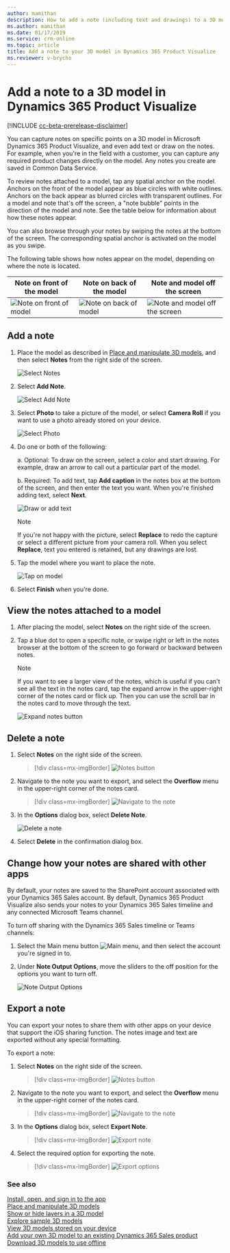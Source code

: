 ```yaml
---
author: mamithan
description: How to add a note (including text and drawings) to a 3D model in Dynamics 365 Product Visualize
ms.author: mamithan
ms.date: 01/17/2019
ms.service: crm-online
ms.topic: article
title: Add a note to your 3D model in Dynamics 365 Product Visualize
ms.reviewer: v-brycho
---
```


# Add a note to a 3D model in Dynamics 365 Product Visualize

[!INCLUDE [cc-beta-prerelease-disclaimer](../includes/cc-beta-prerelease-disclaimer.md)]

You can capture notes on specific points on a 3D model in Microsoft Dynamics 365 Product Visualize, and even add text or draw on the notes. For example, when you're in the field with a customer, you can capture any required product changes directly on the model. Any notes you create are saved in Common Data Service.

To review notes attached to a model, tap any spatial anchor on the model. Anchors on the front of the model appear as blue circles with white outlines. Anchors on the back appear as blurred circles with transparent outlines. For a model and note that's off the screen, a "note bubble" points in the direction of the model and note. See the table below for information about how these notes appear.

You can also browse through your notes by swiping the notes at the bottom of the screen. The corresponding spatial anchor is activated on the model as you swipe.

The following table shows how notes appear on the model, depending on where the note is located.

|Note on front of the model|Note on back of the model|Note and model off the screen|
|-------------------------------------|-------------------------------------------|-----------------------------------------|
|![Note on front of model](media/front-note.PNG "Note on front of the model")|![Note on back of model](media/back-note.PNG "Note on back of the model")|![Note and model off the screen](media/off-screen-note.PNG "Note and model off the screen")|

## Add a note

1.	Place the model as described in [Place and manipulate 3D models](manipulate-models.md), and then select **Notes** from the right side of the screen.

    ![Select Notes](media/select-notes.PNG "Select Notes")

2. Select **Add Note**.

    ![Select Add Note](media/add-note.png "Select Add Note")
 
2.	Select **Photo** to take a picture of the model, or select **Camera Roll** if you want to use a photo already stored on your device.

    ![Select Photo](media/camera-roll.png "Select Capture")

 3.	Do one or both of the following: 
    
      a. Optional: To draw on the screen, select a color and start drawing. For example, draw an arrow to call out a particular part of the model.
    
      b. Required: To add text, tap **Add caption** in the notes box at the bottom of the screen, and then enter the text you want. When you're finished adding text, select **Next**.
    
       ![Draw or add text](media/draw-add-text.PNG "Draw or add text")
         
     > [!NOTE]
     > If you're not happy with the picture, select **Replace** to redo the capture or select a different picture from your camera roll. When you select **Replace**, text you entered is retained, but any drawings are lost.
         
 4. Tap the model where you want to place the note.
 
      ![Tap on model](media/tap-on-product.png "Tap on model")
      
 5. Select **Finish** when you're done.
   

## View the notes attached to a model

1.	After placing the model, select **Notes** on the right side of the screen.

2.	Tap a blue dot to open a specific note, or swipe right or left in the notes browser at the bottom of the screen to go forward or backward between notes.

    > [!NOTE]
    > If you want to see a larger view of the notes, which is useful if you can't see all the text in the notes card, tap the expand arrow in the upper-right corner of the notes card or flick up. Then you can use the scroll bar in the notes card to move through the text.
    
     ![Expand notes button](media/expand-notes.PNG "Expand notes button")
     
## Delete a note

1.	Select **Notes** on the right side of the screen.

    > [!div class=mx-imgBorder]
    > ![Notes button](media/notes-button.png "Notes button")

2.	Navigate to the note you want to export, and select the **Overflow** menu in the upper-right corner of the notes card.

    > [!div class=mx-imgBorder]
    > ![Navigate to the note](media/note-1.png "Navigate to the note")

3.	In the **Options** dialog box, select **Delete Note**.

     ![Delete a note](media/delete-note.png "Delete a note")

4. Select **Delete** in the confirmation dialog box.
  
## Change how your notes are shared with other apps

By default, your notes are saved to the SharePoint account associated with your Dynamics 365 Sales account. By default, Dynamics 365 Product Visualize also sends your notes to your Dynamics 365 Sales timeline and any connected Microsoft Teams channel.

To turn off sharing with the Dynamics 365 Sales timeline or Teams channels:

1. Select the Main menu button ![Main menu](media/hamburger-icon.png "Main menu button"), and then select the account you're signed in to.  

2. Under **Note Output Options**, move the sliders to the off position for the options you want to turn off.

   ![Note Output Options](media/note-output-options.PNG "Note Output Options")
 
## Export a note

You can export your notes to share them with other apps on your device that support the iOS sharing function. The notes image and text are exported without any special formatting.

To export a note:

1.	Select **Notes** on the right side of the screen.

    > [!div class=mx-imgBorder]
    > ![Notes button](media/notes-button.png "Notes button")

2.	Navigate to the note you want to export, and select the **Overflow** menu in the upper-right corner of the notes card.

    > [!div class=mx-imgBorder]
    > ![Navigate to the note](media/note.png "Navigate to the note")

3.	In the **Options** dialog box, select **Export Note**.

    > [!div class=mx-imgBorder]
    > ![Export note](media/export-note.png "Export note")

4. Select the required option for exporting the note.

    > [!div class=mx-imgBorder]
    > ![Export options](media/export-options.png "Export options")

### See also

[Install, open, and sign in to the app](sign-in.md)<br>
[Place and manipulate 3D models](manipulate-models.md)<br>
[Show or hide layers in a 3D model](layers.md)<br>
[Explore sample 3D models](explore-samples.md)<br>
[View 3D models stored on your device](browse-models.md)<br>
[Add your own 3D model to an existing Dynamics 365 Sales product](add-model.md)<br>
[Download 3D models to use offline](download-models.md)
